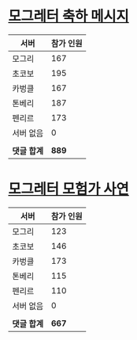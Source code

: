 # [모그레터 축하 메시지](./Event250701_v7_2_10th_moogleletter0.md)

|서버|참가 인원|
|-|-|
|모그리|167|
|초코보|195|
|카벙클|167|
|톤베리|187|
|펜리르|173|
|서버 없음|0|
|||
|**댓글 합계**|**889**|


# [모그레터 모험가 사연](./Event250701_v7_2_10th_moogleletter1.md)

|서버|참가 인원|
|-|-|
|모그리|123|
|초코보|146|
|카벙클|173|
|톤베리|115|
|펜리르|110|
|서버 없음|0|
|||
|**댓글 합계**|**667**|


